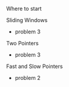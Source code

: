 Where to start

Sliding Windows
 - problem 3

 Two Pointers
 - problem 3

Fast and Slow Pointers
- problem 2
 